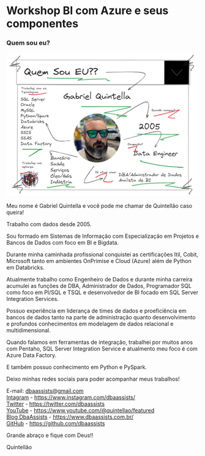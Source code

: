 # Workshop BI com Azure e seus componentes 

### Quem sou eu?

![Image](./imagens/07_quem_sou_eu.png)

Meu nome é Gabriel Quintella e você pode me chamar de Quintellão caso queira!

Trabalho com dados desde 2005.

Sou formado em Sistemas de Informação com Especialização em Projetos e Bancos de Dados com foco em BI e Bigdata.

Durante minha caminhada profissional conquistei as certificações Itil, Cobit, Microsoft tanto em ambientes OnPrimise e Cloud (Azure) além de Python em Databricks.

Atualmente trabalho como Engenheiro de Dados e durante minha carreira acumulei as funções de DBA, Administrador de Dados, Programador SQL como foco em Pl/SQL e TSQL e desenvolvedor de BI focado em SQL Server Integration Services.

Possuo experiência em liderança de times de dados e proeficiência em bancos de dados tanto na parte de administração quanto desenvolvimento e profundos conhecimentos em modelagem de dados relacional e multidimensional.

Quando falamos em ferramentas de integração, trabalhei por muitos anos com Pentaho, SQL Server Integration Service e atualmento meu foco é com Azure Data Factory.

E também possuo conhecimento em Python e PySpark.

Deixo minhas redes sociais para poder acompanhar meus trabalhos!

E-mail: dbaassists@gmail.com <br>
[Intagram](https://www.instagram.com/dbaassists/) - https://www.instagram.com/dbaassists/ <br>
[Twitter](https://twitter.com/dbaassists) - https://twitter.com/dbaassists <br>
[YouTube](https://www.youtube.com/@quintellao/featured) - https://www.youtube.com/@quintellao/featured <br>
[Blog DbaAssists](https://www.dbaassists.com.br/) - https://www.dbaassists.com.br/ <br>
 [GitHub](https://github.com/dbaassists) - https://github.com/dbaassists <br>

Grande abraço e fique com Deus!!

Quintellão

